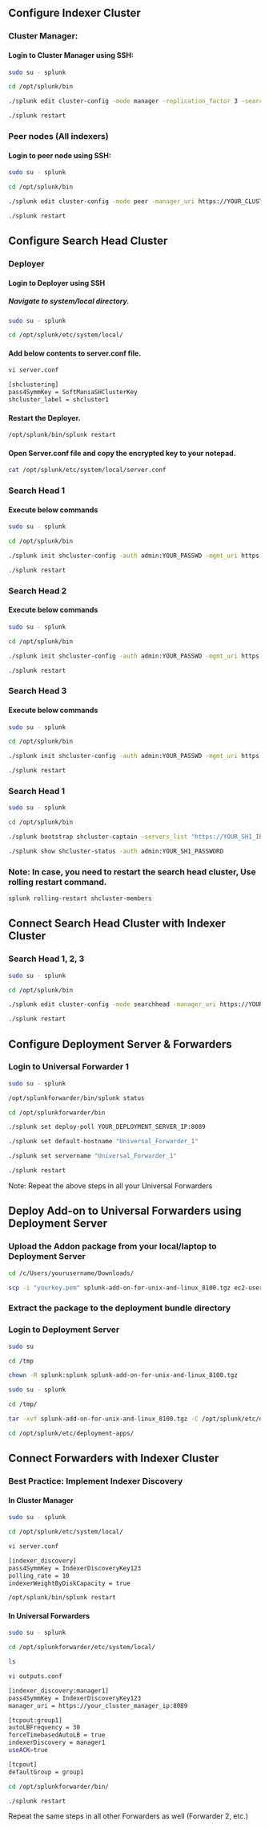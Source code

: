 
## Configure Indexer Cluster 

### Cluster Manager:

#### Login to Cluster Manager using SSH:
```bash
sudo su - splunk

cd /opt/splunk/bin

./splunk edit cluster-config -mode manager -replication_factor 3 -search_factor 2 -secret your_key -cluster_label cluster1

./splunk restart

```

### Peer nodes (All indexers)

#### Login to peer node using SSH:
```bash
sudo su - splunk

cd /opt/splunk/bin

./splunk edit cluster-config -mode peer -manager_uri https://YOUR_CLUSTER_MANAGER_IP:8089 -replication_port 9887 -secret your_key

./splunk restart

```

## Configure Search Head Cluster

### Deployer 

#### Login to Deployer using SSH

##### Navigate to system/local directory.
```bash
sudo su - splunk

cd /opt/splunk/etc/system/local/
```
#### Add below contents to server.conf file.
```bash
vi server.conf
```
```bash
[shclustering]
pass4SymmKey = SoftManiaSHClusterKey
shcluster_label = shcluster1
```
#### Restart the Deployer.

```bash
/opt/splunk/bin/splunk restart
```

#### Open Server.conf file and copy the encrypted key to your notepad.

```bash
cat /opt/splunk/etc/system/local/server.conf
```


### Search Head 1

#### Execute below commands
```bash
sudo su - splunk

cd /opt/splunk/bin

./splunk init shcluster-config -auth admin:YOUR_PASSWD -mgmt_uri https://SH1_IP:8089 -replication_port 9000 -replication_factor 3 -conf_deploy_fetch_url http://DEPLOYER_IP:8089 -secret pass_4_Symm_Key -shcluster_label shcluster1

./splunk restart
```
### Search Head 2

#### Execute below commands
```bash
sudo su - splunk

cd /opt/splunk/bin

./splunk init shcluster-config -auth admin:YOUR_PASSWD -mgmt_uri https://SH2_IP:8089 -replication_port 9000 -replication_factor 3 -conf_deploy_fetch_url http://DEPLOYER_IP:8089 -secret pass_4_Symm_Key -shcluster_label shcluster1

./splunk restart
```
### Search Head 3

#### Execute below commands
```bash
sudo su - splunk

cd /opt/splunk/bin

./splunk init shcluster-config -auth admin:YOUR_PASSWD -mgmt_uri https://SH3_IP:8089 -replication_port 9000 -replication_factor 3 -conf_deploy_fetch_url http://DEPLOYER_IP:8089 -secret pass_4_Symm_Key -shcluster_label shcluster1

./splunk restart
```
### Search Head 1
```bash
sudo su - splunk

cd /opt/splunk/bin

./splunk bootstrap shcluster-captain -servers_list "https://YOUR_SH1_IP:8089,https://YOUR_SH2_IP:8089,https://YOUR_SH3_IP:8089" -auth admin:YOUR_SH!_PASSWORD

./splunk show shcluster-status -auth admin:YOUR_SH1_PASSWORD
```

### Note: In case, you need to restart the search head cluster, Use rolling restart command.

```bash
splunk rolling-restart shcluster-members
```

## Connect Search Head Cluster with Indexer Cluster

### Search Head 1, 2, 3
```bash
sudo su - splunk

cd /opt/splunk/bin

./splunk edit cluster-config -mode searchhead -manager_uri https://YOUR_CLUSTER_MANAGER_IP:8089 -secret YOUR_INDEXER_CLUSTER_SECRET_KEY 

./splunk restart

```

## Configure Deployment Server & Forwarders

### Login to Universal Forwarder 1

```bash
sudo su - splunk

/opt/splunkforwarder/bin/splunk status

cd /opt/splunkforwarder/bin

./splunk set deploy-poll YOUR_DEPLOYMENT_SERVER_IP:8089

./splunk set default-hostname "Universal_Forwarder_1"

./splunk set servername "Universal_Forwarder_1"

./splunk restart

```
Note: Repeat the above steps in all your Universal Forwarders


## Deploy Add-on to Universal Forwarders using Deployment Server

### Upload the Addon package from your local/laptop to Deployment Server

```bash
cd /c/Users/yourusername/Downloads/

scp -i "yourkey.pem" splunk-add-on-for-unix-and-linux_8100.tgz ec2-user@your_public_ip_or_dns:/tmp

```

### Extract the package to the deployment bundle directory

### Login to Deployment Server

```bash
sudo su 

cd /tmp

chown -R splunk:splunk splunk-add-on-for-unix-and-linux_8100.tgz

sudo su - splunk

cd /tmp/

tar -xvf splunk-add-on-for-unix-and-linux_8100.tgz -C /opt/splunk/etc/deployment-apps/

cd /opt/splunk/etc/deployment-apps/

```

## Connect Forwarders with Indexer Cluster

### Best Practice: Implement Indexer Discovery

#### In Cluster Manager

```bash
sudo su - splunk

cd /opt/splunk/etc/system/local/

vi server.conf

[indexer_discovery]
pass4SymmKey = IndexerDiscoveryKey123
polling_rate = 10
indexerWeightByDiskCapacity = true

/opt/splunk/bin/splunk restart

```

#### In Universal Forwarders

```bash
sudo su - splunk

cd /opt/splunkforwarder/etc/system/local/

ls

vi outputs.conf

[indexer_discovery:manager1]
pass4SymmKey = IndexerDiscoveryKey123
manager_uri = https://your_cluster_manager_ip:8089

[tcpout:group1]
autoLBFrequency = 30
forceTimebasedAutoLB = true
indexerDiscovery = manager1
useACK=true

[tcpout]
defaultGroup = group1

cd /opt/splunkforwarder/bin/

./splunk restart
```
Repeat the same steps in all other Forwarders as well (Forwarder 2, etc.)
